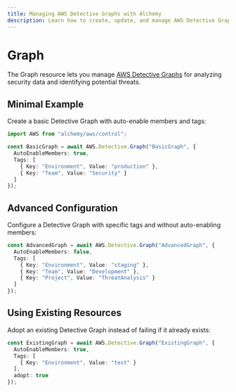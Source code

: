 ```yaml
---
title: Managing AWS Detective Graphs with Alchemy
description: Learn how to create, update, and manage AWS Detective Graphs using Alchemy Cloud Control.
---
```


# Graph

The Graph resource lets you manage [AWS Detective Graphs](https://docs.aws.amazon.com/detective/latest/userguide/) for analyzing security data and identifying potential threats.

## Minimal Example

Create a basic Detective Graph with auto-enable members and tags:

```ts
import AWS from "alchemy/aws/control";

const BasicGraph = await AWS.Detective.Graph("BasicGraph", {
  AutoEnableMembers: true,
  Tags: [
    { Key: "Environment", Value: "production" },
    { Key: "Team", Value: "Security" }
  ]
});
```

## Advanced Configuration

Configure a Detective Graph with specific tags and without auto-enabling members:

```ts
const AdvancedGraph = await AWS.Detective.Graph("AdvancedGraph", {
  AutoEnableMembers: false,
  Tags: [
    { Key: "Environment", Value: "staging" },
    { Key: "Team", Value: "Development" },
    { Key: "Project", Value: "ThreatAnalysis" }
  ]
});
```

## Using Existing Resources

Adopt an existing Detective Graph instead of failing if it already exists:

```ts
const ExistingGraph = await AWS.Detective.Graph("ExistingGraph", {
  AutoEnableMembers: true,
  Tags: [
    { Key: "Environment", Value: "test" }
  ],
  adopt: true
});
```